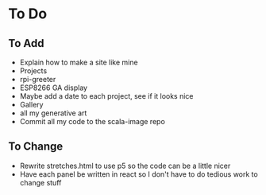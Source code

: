 # To Do

## To Add
 - Explain how to make a site like mine
 - Projects
  - rpi-greeter
  - ESP8266 GA display
 - Maybe add a date to each project, see if it looks nice
 - Gallery
  - all my generative art
 - Commit all my code to the scala-image repo

## To Change
 - Rewrite stretches.html to use p5 so the code can be a little nicer
 - Have each panel be written in react so I don't have to do tedious work to change stuff

